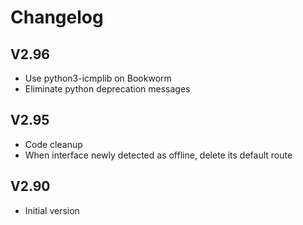 # Changelog

## V2.96

* Use python3-icmplib on Bookworm
* Eliminate python deprecation messages

## V2.95

* Code cleanup
* When interface newly detected as offline, delete its default route

## V2.90

* Initial version
